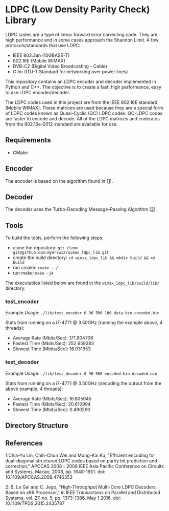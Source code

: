# LDPC (Low Density Parity Check) Library

LDPC codes are a type of linear forward error correcting code.  They are high performance and in some cases approach the Shannon Limit.  A few protocols/standards that use LDPC:
  *  IEEE 802.3an (10GBASE-T)
  *  802.16E (Mobile WIMAX)
  *  DVB-C2 (Digital Video Broadcasting - Cable)
  *  G.hn (ITU-T Standard for networking over power lines)

This repository contains an LDPC encoder and decoder implemented in Python and C++.  The objective is to create a fast, high performance, easy to use LDPC encoder/decoder. 

The LDPC codes used in this project are from the IEEE 802.16E standard (Mobile WIMAX).  These matrices are used because they are a special form of LDPC codes known as Quasi-Cyclic (QC) LDPC codes.  QC-LDPC codes are faster to encode and decode.  All of the LDPC matrices and coderates from the 802.16e-2012 standard are available for use.

## Requirements

  * CMake

## Encoder

The encoder is based on the algorithm found in [[1](#footnote1)].

## Decoder

The decoder uses the Turbo-Decoding Message-Passing Algorithm [[2](#footnote2)].

## Tools

To build the tools, perform the following steps:
   * clone the repository: `git clone git@github.com:myersw12/wimax_ldpc_lib.git`
   * create the build directory: `cd wimax_ldpc_lib && mkdir build && cd build`
   * run cmake: `cmake ../`
   * run make: `make -j4`
   
The executables listed below are found in the `wimax_ldpc_lib/build/lib/` directory.

### test_encoder

Example Usage: `./lib/test_encoder 0 96 500 100 data.bin encoded.bin`

Stats from running on a i7-4771 @ 3.50GHz (running the example above, 4 threads):
  * Average Rate (Mbits/Sec): 171.904706
  * Fastest Time (Mbits/Sec): 252.659283
  * Slowest Time (Mbits/Sec): 16.031953

### test_decoder

Example Usage: `./lib/test_decoder 0 96 500 encoded.bin decoded.bin`

Stats from running on a i7-4771 @ 3.50GHz (decoding the output from the above example, 4 threads):
  * Average Rate (Mbits/Sec): 16.805945
  * Fastest Time (Mbits/Sec): 20.610994
  * Slowest Time (Mbits/Sec): 0.490290


## Directory Structure

## References

<a name="footnote1">1</a>:Chia-Yu Lin, Chih-Chun Wei and Mong-Kai Ku, "Efficient encoding for dual-diagonal structured LDPC codes based on parity bit prediction and correction," APCCAS 2008 - 2008 IEEE Asia Pacific Conference on Circuits and Systems, Macao, 2008, pp. 1648-1651.
doi: 10.1109/APCCAS.2008.4746353

<a name="footnote2">2</a>: B. Le Gal and C. Jego, "High-Throughput Multi-Core LDPC Decoders Based on x86 Processor," in IEEE Transactions on Parallel and Distributed Systems, vol. 27, no. 5, pp. 1373-1386, May 1 2016.
doi: 10.1109/TPDS.2015.2435787 

